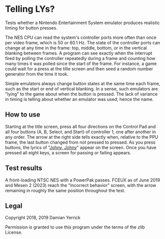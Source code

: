 Telling LYs?
============

Tests whether a Nintendo Entertainment System emulator produces
realistic timing for button presses.

The NES CPU can read the system's controller ports more often than
once per video frame, which is 50 or 60.1 Hz.  The state of the
controller ports can change at any time in the frame: top, middle,
bottom, or in the vertical blanking between frames.  A program can
see exactly when the interrupt fired by polling the controller
repeatedly during a frame and counting how many times it was polled
since the start of the frame.  For instance, a game  could wait for
a press at the title screen and then seed a random number generator
from the time it took.

Simple emulators always change button states at the same time each
frame, such as the start or end of vertical blanking.  In a sense,
such emulators are "lying" to the game about when the button is
pressed.  The lack of variance in timing is telling about whether
an emulator was used; hence the name.

How to use
----------
Starting at the title screen, press all four directions on the
Control Pad and all four buttons (A, B, Select, and Start) of
controller 1, one after another in any order.  The arrow at the
right side tells exactly when, relative to the PPU frame, the last
button changed from not pressed to pressed.  As you press buttons,
the lyrics of "[Johny, Johny]" appear on the screen.  Once you have
pressed all eight keys, a screen for passing or failing appears.

[Johny, Johny]: https://youtu.be/FLd_n4p-S2M

Test results
------------
A front-loading NTSC NES with a PowerPak passes.  FCEUX as of June
2019 and Mesen 2 (2023) reach the "Incorrect behavior"
screen, with the arrow remaining in roughly the same position
throughout the test.

Legal
-----
Copyright 2018, 2019 Damian Yerrick

Permission is granted to use this program under the terms of the
zlib License.
